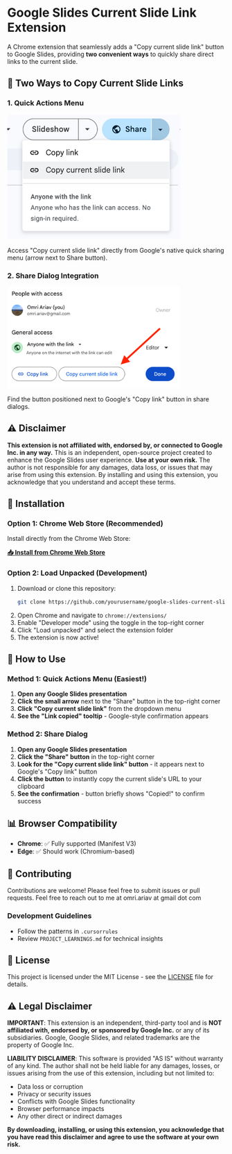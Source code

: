 # Google Slides Current Slide Link Extension

A Chrome extension that seamlessly adds a "Copy current slide link" button to Google Slides, providing **two convenient ways** to quickly share direct links to the current slide.
 
## 🎯 Two Ways to Copy Current Slide Links

### 1. Quick Actions Menu 
<img src="screenshot2.png" alt="Quick Actions Menu Integration" width="400">

Access "Copy current slide link" directly from Google's native quick sharing menu (arrow next to Share button).

### 2. Share Dialog Integration  
<img src="screenshot.png" alt="Share Dialog Integration" width="400">

Find the button positioned next to Google's "Copy link" button in share dialogs.

## ⚠️ Disclaimer
**This extension is not affiliated with, endorsed by, or connected to Google Inc. in any way.** This is an independent, open-source project created to enhance the Google Slides user experience.
**Use at your own risk.** The author is not responsible for any damages, data loss, or issues that may arise from using this extension. By installing and using this extension, you acknowledge that you understand and accept these terms.

## 🚀 Installation

### Option 1: Chrome Web Store (Recommended)
Install directly from the Chrome Web Store:

**[📥 Install from Chrome Web Store](https://chromewebstore.google.com/detail/google-slides-current-sli/iifbobbbmgboednjjnlegdbpgdgpldfl)**

### Option 2: Load Unpacked (Development)
1. Download or clone this repository:
   ```bash
   git clone https://github.com/yourusername/google-slides-current-slide-link.git
   ```
2. Open Chrome and navigate to `chrome://extensions/`
3. Enable "Developer mode" using the toggle in the top-right corner
4. Click "Load unpacked" and select the extension folder
5. The extension is now active!

## 📖 How to Use

### Method 1: Quick Actions Menu (Easiest!)
1. **Open any Google Slides presentation**
2. **Click the small arrow** next to the "Share" button in the top-right corner
3. **Click "Copy current slide link"** from the dropdown menu
4. **See the "Link copied" tooltip** - Google-style confirmation appears

### Method 2: Share Dialog
1. **Open any Google Slides presentation**
2. **Click the "Share" button** in the top-right corner
3. **Look for the "Copy current slide link" button** - it appears next to Google's "Copy link" button
4. **Click the button** to instantly copy the current slide's URL to your clipboard
5. **See the confirmation** - button briefly shows "Copied!" to confirm success

## 📊 Browser Compatibility
- **Chrome**: ✅ Fully supported (Manifest V3)
- **Edge**: ✅ Should work (Chromium-based)

## 🤝 Contributing
Contributions are welcome! Please feel free to submit issues or pull requests.
Feel free to reach out to me at omri.ariav at gmail dot com

### Development Guidelines
- Follow the patterns in `.cursorrules`
- Review `PROJECT_LEARNINGS.md` for technical insights

## 📄 License

This project is licensed under the MIT License - see the [LICENSE](LICENSE) file for details.

## ⚠️ Legal Disclaimer

**IMPORTANT**: This extension is an independent, third-party tool and is **NOT affiliated with, endorsed by, or sponsored by Google Inc.** or any of its subsidiaries. Google, Google Slides, and related trademarks are the property of Google Inc.

**LIABILITY DISCLAIMER**: This software is provided "AS IS" without warranty of any kind. The author shall not be held liable for any damages, losses, or issues arising from the use of this extension, including but not limited to:
- Data loss or corruption
- Privacy or security issues  
- Conflicts with Google Slides functionality
- Browser performance impacts
- Any other direct or indirect damages

**By downloading, installing, or using this extension, you acknowledge that you have read this disclaimer and agree to use the software at your own risk.**
